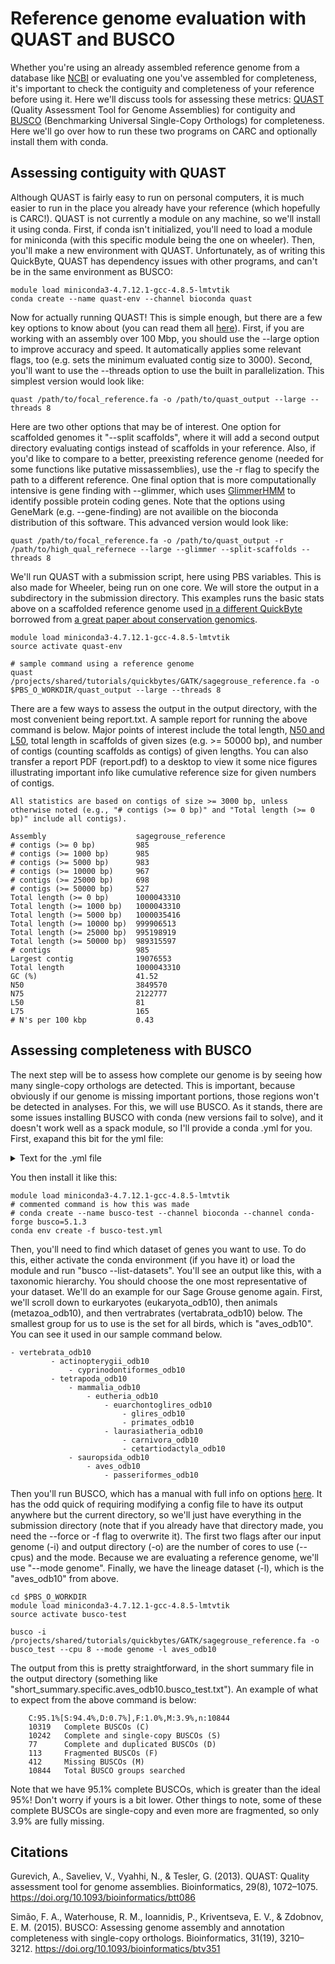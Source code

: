 # Reference genome evaluation with QUAST and BUSCO #

Whether you're using an already assembled reference genome from a database like [NCBI](https://www.ncbi.nlm.nih.gov/genome/) or evaluating one you've assembled for completeness, it's important to check the contiguity and completeness of your reference before using it. Here we'll discuss tools for assessing these metrics: [QUAST](http://bioinf.spbau.ru/quast) (Quality Assessment Tool for Genome Assemblies) for contiguity and [BUSCO](https://busco.ezlab.org/) (Benchmarking Universal Single-Copy Orthologs) for completeness. Here we'll go over how to run these two programs on CARC and optionally install them with conda.

## Assessing contiguity with QUAST ##

Although QUAST is fairly easy to run on personal computers, it is much easier to run in the place you already have your reference (which hopefully is CARC!). QUAST is not currently a module on any machine, so we'll install it using conda. First, if conda isn't initialized, you'll need to load a module for miniconda (with this specific module being the one on wheeler). Then, you'll make a new environment with QUAST. Unfortunately, as of writing this QuickByte, QUAST has dependency issues with other programs, and can't be in the same environment as BUSCO:

	module load miniconda3-4.7.12.1-gcc-4.8.5-lmtvtik
	conda create --name quast-env --channel bioconda quast

Now for actually running QUAST! This is simple enough, but there are a few key options to know about (you can read them all [here](http://quast.sourceforge.net/docs/manual.html)). First, if you are working with an assembly over 100 Mbp, you should use the --large option to improve accuracy and speed. It automatically applies some relevant flags, too (e.g. sets the minimum evaluated contig size to 3000). Second, you'll want to use the --threads option to use the built in parallelization. This simplest version would look like:

	quast /path/to/focal_reference.fa -o /path/to/quast_output --large --threads 8

Here are two other options that may be of interest. One option for scaffolded genomes it "--split scaffolds", where it will add a second output directory evaluating contigs instead of scaffolds in your reference. Also, if you'd like to compare to a better, preexisting reference genome (needed for some functions like putative missassemblies), use the -r flag to specify the path to a different reference. One final option that is more computationally intensive is gene finding with --glimmer, which uses [GlimmerHMM](https://ccb.jhu.edu/software/glimmerhmm/) to identify possible protein coding genes. Note that the options using GeneMark (e.g. --gene-finding) are not availible on the bioconda distribution of this software. This advanced version would look like:

	quast /path/to/focal_reference.fa -o /path/to/quast_output -r /path/to/high_qual_refernece --large --glimmer --split-scaffolds --threads 8

We'll run QUAST with a submission script, here using PBS variables. This is also made for Wheeler, being run on one core. We will store the output in a subdirectory in the submission directory. This examples runs the basic stats above on a scaffolded reference genome used [in a different QuickByte](https://github.com/UNM-CARC/QuickBytes/blob/master/GATK_QuickByte.md) borrowed from [a great paper about conservation genomics](https://academic.oup.com/gbe/article/11/7/2023/5499175).

	module load miniconda3-4.7.12.1-gcc-4.8.5-lmtvtik
	source activate quast-env
	
	# sample command using a reference genome
	quast /projects/shared/tutorials/quickbytes/GATK/sagegrouse_reference.fa -o $PBS_O_WORKDIR/quast_output --large --threads 8

There are a few ways to assess the output in the output directory, with the most convenient being report.txt. A sample report for running the above command is below. Major points of interest include the total length, [N50 and L50](https://en.wikipedia.org/wiki/N50,_L50,_and_related_statistics), total length in scaffolds of given sizes (e.g. >= 50000 bp), and number of contigs (counting scaffolds as contigs) of given lengths. You can also transfer a report PDF (report.pdf) to a desktop to view it some nice figures illustrating important info like cumulative reference size for given numbers of contigs.

	All statistics are based on contigs of size >= 3000 bp, unless otherwise noted (e.g., "# contigs (>= 0 bp)" and "Total length (>= 0 bp)" include all contigs).

	Assembly                    sagegrouse_reference
	# contigs (>= 0 bp)         985
	# contigs (>= 1000 bp)      985
	# contigs (>= 5000 bp)      983
	# contigs (>= 10000 bp)     967
	# contigs (>= 25000 bp)     698
	# contigs (>= 50000 bp)     527
	Total length (>= 0 bp)      1000043310
	Total length (>= 1000 bp)   1000043310
	Total length (>= 5000 bp)   1000035416
	Total length (>= 10000 bp)  999906513
	Total length (>= 25000 bp)  995198919
	Total length (>= 50000 bp)  989315597
	# contigs                   985
	Largest contig              19076553
	Total length                1000043310
	GC (%)                      41.52
	N50                         3849570
	N75                         2122777
	L50                         81
	L75                         165
	# N's per 100 kbp           0.43

## Assessing completeness with BUSCO ##

The next step will be to assess how complete our genome is by seeing how many single-copy orthologs are detected. This is important, because obviously if our genome is missing important portions, those regions won't be detected in analyses. For this, we will use BUSCO. As it stands, there are some issues installing BUSCO with conda (new versions fail to solve), and it doesn't work well as a spack module, so I'll provide a conda .yml for you. First, exapand this bit for the yml file:

<details>
	<summary> Text for the .yml file </summary>
	
	name: busco-test
	channels:
	  - bioconda
	  - ursky
	  - conda-forge
	  - defaults
	dependencies:
	  - _libgcc_mutex=0.1=conda_forge
	  - _openmp_mutex=4.5=1_gnu
	  - _r-mutex=1.0.1=anacondar_1
	  - augustus=3.4.0=pl5262hb677c0c_1
	  - bamtools=2.5.1=h9a82719_9
	  - binutils_impl_linux-64=2.35.1=h193b22a_2
	  - binutils_linux-64=2.35=h67ddf6f_30
	  - biopython=1.79=py39h3811e60_0
	  - blast=2.11.0=pl5262h3289130_1
	  - boost=1.74.0=py39h5472131_3
	  - boost-cpp=1.74.0=h312852a_4
	  - busco=5.1.3=pyhdfd78af_0
	  - bwidget=1.9.14=ha770c72_0
	  - bzip2=1.0.8=h7f98852_4
	  - c-ares=1.17.1=h7f98852_1
	  - ca-certificates=2021.5.30=ha878542_0
	  - cairo=1.16.0=h6cf1ce9_1008
	  - cdbtools=0.99=h9a82719_6
	  - certifi=2021.5.30=py39hf3d152e_0
	  - curl=7.77.0=hea6ffbf_0
	  - diamond=2.0.9=hdcc8f71_0
	  - findutils=4.6.0=h14c3975_1000
	  - font-ttf-dejavu-sans-mono=2.37=hab24e00_0
	  - font-ttf-inconsolata=3.000=h77eed37_0
	  - font-ttf-source-code-pro=2.038=h77eed37_0
	  - font-ttf-ubuntu=0.83=hab24e00_0
	  - fontconfig=2.13.1=hba837de_1005
	  - fonts-conda-ecosystem=1=0
	  - fonts-conda-forge=1=0
	  - freetype=2.10.4=h0708190_1
	  - fribidi=1.0.10=h36c2ea0_0
	  - gcc_impl_linux-64=9.3.0=h70c0ae5_19
	  - gcc_linux-64=9.3.0=hf25ea35_30
	  - gettext=0.19.8.1=h0b5b191_1005
	  - gfortran_impl_linux-64=9.3.0=hc4a2995_19
	  - gfortran_linux-64=9.3.0=hdc58fab_30
	  - gmp=6.2.1=h58526e2_0
	  - graphite2=1.3.13=h58526e2_1001
	  - gsl=2.6=he838d99_2
	  - gxx_impl_linux-64=9.3.0=hd87eabc_19
	  - gxx_linux-64=9.3.0=h3fbe746_30
	  - harfbuzz=2.8.1=h83ec7ef_0
	  - hmmer=3.1b2=3
	  - htslib=1.12=h9093b5e_1
	  - icu=68.1=h58526e2_0
	  - jbig=2.1=h7f98852_2003
	  - jpeg=9d=h36c2ea0_0
	  - kernel-headers_linux-64=2.6.32=h77966d4_13
	  - krb5=1.19.1=hcc1bbae_0
	  - ld_impl_linux-64=2.35.1=hea4e1c9_2
	  - lerc=2.2.1=h9c3ff4c_0
	  - libblas=3.9.0=9_openblas
	  - libcblas=3.9.0=9_openblas
	  - libcurl=7.77.0=h2574ce0_0
	  - libdeflate=1.7=h7f98852_5
	  - libedit=3.1.20191231=he28a2e2_2
	  - libev=4.33=h516909a_1
	  - libffi=3.3=h58526e2_2
	  - libgcc=7.2.0=h69d50b8_2
	  - libgcc-devel_linux-64=9.3.0=h7864c58_19
	  - libgcc-ng=9.3.0=h2828fa1_19
	  - libgfortran-ng=9.3.0=hff62375_19
	  - libgfortran5=9.3.0=hff62375_19
	  - libglib=2.68.3=h3e27bee_0
	  - libgomp=9.3.0=h2828fa1_19
	  - libiconv=1.16=h516909a_0
	  - libidn2=2.3.1=h7f98852_0
	  - liblapack=3.9.0=9_openblas
	  - libnghttp2=1.43.0=h812cca2_0
	  - libopenblas=0.3.15=pthreads_h8fe5266_1
	  - libpng=1.6.37=h21135ba_2
	  - libssh2=1.9.0=ha56f1ee_6
	  - libstdcxx-devel_linux-64=9.3.0=hb016644_19
	  - libstdcxx-ng=9.3.0=h6de172a_19
	  - libtiff=4.3.0=hf544144_1
	  - libunistring=0.9.10=h14c3975_0
	  - libuuid=2.32.1=h7f98852_1000
	  - libwebp-base=1.2.0=h7f98852_2
	  - libxcb=1.13=h7f98852_1003
	  - libxml2=2.9.12=h72842e0_0
	  - links=1.8.7=pl5262h7d875b9_2
	  - lp_solve=5.5.2.5=h14c3975_1001
	  - lz4-c=1.9.3=h9c3ff4c_0
	  - make=4.3=hd18ef5c_1
	  - metis=5.1.0=h58526e2_1006
	  - mpfr=4.0.2=he80fd80_1
	  - mysql-connector-c=6.1.11=h6eb9d5d_1007
	  - ncurses=6.2=h58526e2_4
	  - numpy=1.20.3=py39hdbf815f_1
	  - openssl=1.1.1k=h7f98852_0
	  - pango=1.48.5=hb8ff022_0
	  - pcre=8.45=h9c3ff4c_0
	  - pcre2=10.36=h032f7d1_1
	  - perl=5.26.2=h36c2ea0_1008
	  - perl-apache-test=1.40=pl526_1
	  - perl-app-cpanminus=1.7044=pl526_1
	  - perl-archive-tar=2.32=pl526_0
	  - perl-base=2.23=pl526_1
	  - perl-carp=1.38=pl526_3
	  - perl-class-load=0.25=pl526_0
	  - perl-class-load-xs=0.10=pl526h6bb024c_2
	  - perl-class-method-modifiers=2.12=pl526_0
	  - perl-constant=1.33=pl526_1
	  - perl-cpan-meta=2.150010=pl526_0
	  - perl-cpan-meta-requirements=2.140=pl526_0
	  - perl-cpan-meta-yaml=0.018=pl526_0
	  - perl-data-dumper=2.173=pl526_0
	  - perl-data-optlist=0.110=pl526_2
	  - perl-dbi=1.642=pl526_0
	  - perl-devel-globaldestruction=0.14=pl526_0
	  - perl-devel-overloadinfo=0.005=pl526_0
	  - perl-devel-stacktrace=2.04=pl526_0
	  - perl-dist-checkconflicts=0.11=pl526_2
	  - perl-encode=2.88=pl526_1
	  - perl-encode-locale=1.05=pl526_6
	  - perl-eval-closure=0.14=pl526h6bb024c_4
	  - perl-exporter=5.72=pl526_1
	  - perl-exporter-tiny=1.002001=pl526_0
	  - perl-extutils-cbuilder=0.280230=pl526_1
	  - perl-extutils-makemaker=7.36=pl526_1
	  - perl-extutils-manifest=1.72=pl526_0
	  - perl-extutils-parsexs=3.35=pl526_0
	  - perl-file-listing=6.04=pl526_1
	  - perl-file-path=2.16=pl526_0
	  - perl-file-temp=0.2304=pl526_2
	  - perl-file-which=1.23=pl526_0
	  - perl-getopt-long=2.50=pl526_1
	  - perl-ipc-cmd=1.02=pl526_0
	  - perl-json-pp=4.04=pl526_0
	  - perl-locale-maketext-simple=0.21=pl526_2
	  - perl-module-build=0.4224=pl526_3
	  - perl-module-corelist=5.20190524=pl526_0
	  - perl-module-implementation=0.09=pl526_2
	  - perl-module-load=0.32=pl526_1
	  - perl-module-load-conditional=0.68=pl526_2
	  - perl-module-metadata=1.000036=pl526_0
	  - perl-module-runtime=0.016=pl526_1
	  - perl-module-runtime-conflicts=0.003=pl526_0
	  - perl-moo=2.003004=pl526_0
	  - perl-moose=2.2011=pl526hf484d3e_1
	  - perl-mro-compat=0.13=pl526_0
	  - perl-package-deprecationmanager=0.17=pl526_0
	  - perl-package-stash=0.38=pl526hf484d3e_1
	  - perl-package-stash-xs=0.28=pl526hf484d3e_1
	  - perl-parallel-forkmanager=2.02=pl526_0
	  - perl-params-check=0.38=pl526_1
	  - perl-params-util=1.07=pl526h6bb024c_4
	  - perl-parent=0.236=pl526_1
	  - perl-pathtools=3.75=pl526h14c3975_1
	  - perl-perl-ostype=1.010=pl526_1
	  - perl-role-tiny=2.000008=pl526_0
	  - perl-scalar-list-utils=1.52=pl526h516909a_0
	  - perl-storable=3.15=pl526h14c3975_0
	  - perl-sub-exporter=0.987=pl526_2
	  - perl-sub-exporter-progressive=0.001013=pl526_0
	  - perl-sub-identify=0.14=pl526h14c3975_0
	  - perl-sub-install=0.928=pl526_2
	  - perl-sub-name=0.21=pl526_1
	  - perl-sub-quote=2.006003=pl526_1
	  - perl-text-abbrev=1.02=pl526_0
	  - perl-text-parsewords=3.30=pl526_0
	  - perl-try-tiny=0.30=pl526_1
	  - perl-version=0.9924=pl526_0
	  - perl-xsloader=0.24=pl526_0
	  - perl-yaml=1.29=pl526_0
	  - pip=21.1.2=pyhd8ed1ab_0
	  - pixman=0.40.0=h36c2ea0_0
	  - pthread-stubs=0.4=h36c2ea0_1001
	  - python=3.9.5=h49503c6_0_cpython
	  - python_abi=3.9=1_cp39
	  - pytz=2021.1=pyhd8ed1ab_0
	  - r-assertthat=0.2.1=r40hc72bb7e_2
	  - r-backports=1.2.1=r40hcfec24a_0
	  - r-base=4.0.5=h9e01966_1
	  - r-brio=1.1.2=r40hcfec24a_0
	  - r-callr=3.7.0=r40hc72bb7e_0
	  - r-cli=2.5.0=r40hc72bb7e_0
	  - r-colorspace=2.0_1=r40hcfec24a_0
	  - r-crayon=1.4.1=r40hc72bb7e_0
	  - r-desc=1.3.0=r40hc72bb7e_0
	  - r-diffobj=0.3.4=r40hcfec24a_0
	  - r-digest=0.6.27=r40h03ef668_0
	  - r-ellipsis=0.3.2=r40hcfec24a_0
	  - r-evaluate=0.14=r40hc72bb7e_2
	  - r-fansi=0.5.0=r40hcfec24a_0
	  - r-farver=2.1.0=r40h03ef668_0
	  - r-ggplot2=3.3.4=r40hc72bb7e_0
	  - r-glue=1.4.2=r40hcfec24a_0
	  - r-gtable=0.3.0=r40hc72bb7e_3
	  - r-isoband=0.2.4=r40h03ef668_0
	  - r-jsonlite=1.7.2=r40hcfec24a_0
	  - r-labeling=0.4.2=r40hc72bb7e_0
	  - r-lattice=0.20_44=r40hcfec24a_0
	  - r-lifecycle=1.0.0=r40hc72bb7e_0
	  - r-magrittr=2.0.1=r40hcfec24a_1
	  - r-mass=7.3_54=r40hcfec24a_0
	  - r-matrix=1.3_4=r40he454529_0
	  - r-mgcv=1.8_36=r40he454529_0
	  - r-munsell=0.5.0=r40hc72bb7e_1003
	  - r-nlme=3.1_152=r40h859d828_0
	  - r-pillar=1.6.1=r40hc72bb7e_0
	  - r-pkgconfig=2.0.3=r40hc72bb7e_1
	  - r-pkgload=1.2.1=r40h03ef668_0
	  - r-praise=1.0.0=r40hc72bb7e_1004
	  - r-processx=3.5.2=r40hcfec24a_0
	  - r-ps=1.6.0=r40hcfec24a_0
	  - r-r6=2.5.0=r40hc72bb7e_0
	  - r-rcolorbrewer=1.1_2=r40h785f33e_1003
	  - r-rcpp=1.0.6=r40h03ef668_0
	  - r-rematch2=2.1.2=r40hc72bb7e_1
	  - r-rlang=0.4.11=r40hcfec24a_0
	  - r-rprojroot=2.0.2=r40hc72bb7e_0
	  - r-rstudioapi=0.13=r40hc72bb7e_0
	  - r-scales=1.1.1=r40hc72bb7e_0
	  - r-testthat=3.0.3=r40h03ef668_0
	  - r-tibble=3.1.2=r40hcfec24a_0
	  - r-utf8=1.2.1=r40hcfec24a_0
	  - r-vctrs=0.3.8=r40hcfec24a_1
	  - r-viridislite=0.4.0=r40hc72bb7e_0
	  - r-waldo=0.2.5=r40hc72bb7e_0
	  - r-withr=2.4.2=r40hc72bb7e_0
	  - readline=8.1=h46c0cb4_0
	  - sed=4.8=he412f7d_0
	  - sepp=4.4.0=py39_0
	  - setuptools=49.6.0=py39hf3d152e_3
	  - sqlite=3.35.5=h74cdb3f_0
	  - suitesparse=5.10.1=hd8046ac_0
	  - sysroot_linux-64=2.12=h77966d4_13
	  - tbb=2020.2=h4bd325d_4
	  - tigmint=1.2.3=py39h39abbe0_0
	  - tk=8.6.10=h21135ba_1
	  - tktable=2.10=hb7b940f_3
	  - tzdata=2021a=he74cb21_0
	  - ucsc-fatotwobit=377=h0b8a92a_4
	  - ucsc-twobitinfo=377=h0b8a92a_2
	  - wheel=0.36.2=pyhd3deb0d_0
	  - xorg-kbproto=1.0.7=h7f98852_1002
	  - xorg-libice=1.0.10=h7f98852_0
	  - xorg-libsm=1.2.3=hd9c2040_1000
	  - xorg-libx11=1.7.2=h7f98852_0
	  - xorg-libxau=1.0.9=h7f98852_0
	  - xorg-libxdmcp=1.1.3=h7f98852_0
	  - xorg-libxext=1.3.4=h7f98852_1
	  - xorg-libxrender=0.9.10=h7f98852_1003
	  - xorg-libxt=1.2.1=h7f98852_2
	  - xorg-renderproto=0.11.1=h7f98852_1002
	  - xorg-xextproto=7.3.0=h7f98852_1002
	  - xorg-xproto=7.0.31=h7f98852_1007
	  - xz=5.2.5=h516909a_1
	  - zlib=1.2.11=h516909a_1010
	  - zstd=1.5.0=ha95c52a_0
	prefix: ~/.conda/envs/busco-test
</details>

You then install it like this:

	module load miniconda3-4.7.12.1-gcc-4.8.5-lmtvtik
	# commented command is how this was made
	# conda create --name busco-test --channel bioconda --channel conda-forge busco=5.1.3
	conda env create -f busco-test.yml

Then, you'll need to find which dataset of genes you want to use. To do this, either activate the conda environment (if you have it) or load the module and run "busco --list-datasets". You'll see an output like this, with a taxonomic hierarchy. You should choose the one most representative of your dataset. We'll do an example for our Sage Grouse genome again. First, we'll scroll down to eurkaryotes (eukaryota_odb10), then animals (metazoa_odb10), and then vertrabrates (vertabrata_odb10) below. The smallest group for us to use is the set for all birds, which is "aves_odb10". You can see it used in our sample command below.

	- vertebrata_odb10
             - actinopterygii_odb10
                 - cyprinodontiformes_odb10
             - tetrapoda_odb10
                 - mammalia_odb10
                     - eutheria_odb10
                         - euarchontoglires_odb10
                             - glires_odb10
                             - primates_odb10
                         - laurasiatheria_odb10
                             - carnivora_odb10
                             - cetartiodactyla_odb10
                 - sauropsida_odb10
                     - aves_odb10
                         - passeriformes_odb10

Then you'll run BUSCO, which has a manual with full info on options [here](https://busco.ezlab.org/busco_userguide.html). It has the odd quick of requiring modifying a config file to have its output anywhere but the current directory, so we'll just have everything in the submission directory (note that if you already have that directory made, you need the --force or -f flag to overwrite it). The first two flags after our input genome (-i) and output directory (-o) are the number of cores to use (--cpus) and the mode. Because we are evaluating a reference genome, we'll use "--mode genome". Finally, we have the lineage dataset (-l), which is the "aves_odb10" from above.

	cd $PBS_O_WORKDIR
	module load miniconda3-4.7.12.1-gcc-4.8.5-lmtvtik
	source activate busco-test
	
	busco -i /projects/shared/tutorials/quickbytes/GATK/sagegrouse_reference.fa -o busco_test --cpu 8 --mode genome -l aves_odb10
	
The output from this is pretty straightforward, in the short summary file in the output directory (something like "short_summary.specific.aves_odb10.busco_test.txt"). An example of what to expect from the above command is below:

        C:95.1%[S:94.4%,D:0.7%],F:1.0%,M:3.9%,n:10844
        10319   Complete BUSCOs (C)
        10242   Complete and single-copy BUSCOs (S)
        77      Complete and duplicated BUSCOs (D)
        113     Fragmented BUSCOs (F)
        412     Missing BUSCOs (M)
        10844   Total BUSCO groups searched

Note that we have 95.1% complete BUSCOs, which is greater than the ideal 95%! Don't worry if yours is a bit lower. Other things to note, some of these complete BUSCOs are single-copy and even more are fragmented, so only 3.9% are fully missing.

## Citations ##

Gurevich, A., Saveliev, V., Vyahhi, N., & Tesler, G. (2013). QUAST: Quality assessment tool for genome assemblies. Bioinformatics, 29(8), 1072–1075. https://doi.org/10.1093/bioinformatics/btt086

Simão, F. A., Waterhouse, R. M., Ioannidis, P., Kriventseva, E. V., & Zdobnov, E. M. (2015). BUSCO: Assessing genome assembly and annotation completeness with single-copy orthologs. Bioinformatics, 31(19), 3210–3212. https://doi.org/10.1093/bioinformatics/btv351

